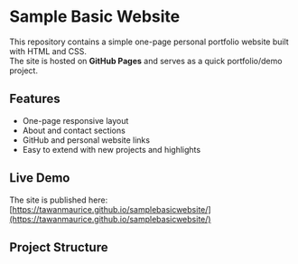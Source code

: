 # Sample Basic Website

This repository contains a simple one-page personal portfolio website built with HTML and CSS.  
The site is hosted on **GitHub Pages** and serves as a quick portfolio/demo project.

## Features
- One-page responsive layout
- About and contact sections
- GitHub and personal website links
- Easy to extend with new projects and highlights

## Live Demo
The site is published here:  
[https://tawanmaurice.github.io/samplebasicwebsite/](https://tawanmaurice.github.io/samplebasicwebsite/)

## Project Structure
